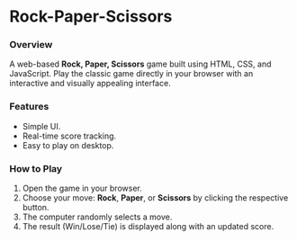 # Rock-Paper-Scissors

### Overview
A web-based **Rock, Paper, Scissors** game built using HTML, CSS, and JavaScript. Play the classic game directly in your browser with an interactive and visually appealing interface.

### Features
- Simple UI.
- Real-time score tracking.
- Easy to play on desktop.

### How to Play
1. Open the game in your browser.
2. Choose your move: **Rock**, **Paper**, or **Scissors** by clicking the respective button.
3. The computer randomly selects a move.
4. The result (Win/Lose/Tie) is displayed along with an updated score.

